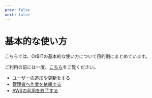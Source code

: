 ```yaml
---
prev: false
next: false
---
```


# 基本的な使い方
こちらでは、OrBITの基本的な使い方について目的別にまとめています。

ご利用の前には一度、[こちら](/guide/aws/introduction.html)をご覧ください。


- [ユーザーの追加や更新をする](/guide/aws/usecase/user-management.html)
- [管理者へ作業を依頼する](/guide/aws/usecase/request.html)
- [AWSの利用を終了する](/guide/aws/usecase/close.html)

<Footer />